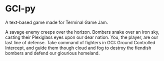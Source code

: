 # GCI-py
A text-based game made for Terminal Game Jam.

A savage enemy creeps over the horizon. Bombers snake over an iron sky, casting their Plexiglass eyes upon our dear nation.
You, the player, are our last line of defense. Take command of fighters in GCI: Ground Controlled Intercept, and guide them though cloud and fog
to destroy the fiendish bombers and defend our glourious homeland.